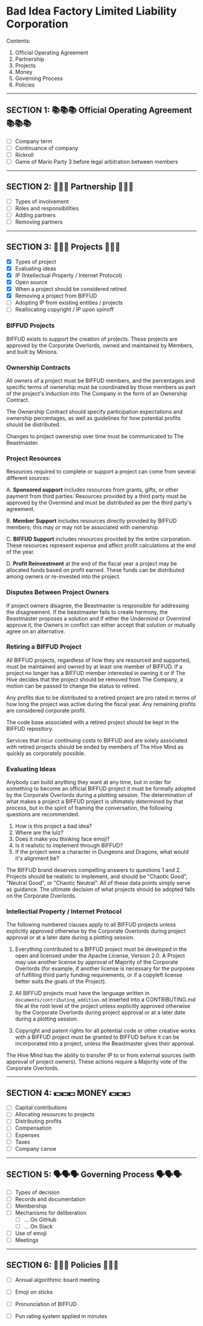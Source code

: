 Bad Idea Factory Limited Liability Corporation
===================================================================

Contents:

1.  Official Operating Agreement
2.  Partnership
3.  Projects
4.  Money
5.  Governing Process
6.  Policies

---------------------------------------------------------------------
SECTION 1: 📚📚📚 Official Operating Agreement 📚📚📚
---------------------------------------------------------------------
- [ ] Company term
- [ ] Continuance of company
- [ ] Rickroll
- [ ] Game of Mario Party 3 before legal arbitration between members

---------------------------------------------------------------------
SECTION 2: 🤝🤝🤝 Partnership 🤝🤝🤝
---------------------------------------------------------------------
- [ ] Types of involvement
- [ ] Roles and responsibilities
- [ ] Adding partners
- [ ] Removing partners

---------------------------------------------------------------------
SECTION 3: 🤔🤔🤔 Projects 🤔🤔🤔
---------------------------------------------------------------------
- [x] Types of project
- [x] Evaluating ideas
- [x] IP (Intellectual Property / Internet Protocol)
- [x] Open source
- [x] When a project should be considered retired
- [x] Removing a project from BIFFUD
- [ ] Adopting IP from existing entities / projects
- [ ] Reallocating copyright / IP upon spinoff

### BIFFUD Projects
BIFFUD exists to support the creation of projects.  These projects are
approved by the Corporate Overlords, owned and maintained by Members,
and built by Minions.

### Ownership Contracts
All owners of a project must be BIFFUD members, and the percentages and specific
terms of ownership must be coordinated by those members as part of the project's
induction into The Company in the form of an Ownership Contract.

The Ownership Contract should specify participation expectations
and ownership percentages, as well as guidelines for how potential profits
should be distributed.

Changes to project ownership over time must be communicated to The Beastmaster.

### Project Resources
Resources required to complete or support a project can come from several
different sources:

A. **Sponsored support** includes resources from grants, gifts, or other payment
from third parties.  Resources provided by a third party must be approved by the
Overmind and must be distributed as per the third party's agreement.

B. **Member Support** includes resources directly provided by BIFFUD members;
this may or may not be associated with ownership.

C. **BIFFUD Support** includes resources provided by the entire corporation.  These
resources represent expense and affect profit calculations at the end of the year.

D. **Profit Reinvestment** at the end of the fiscal year a project may be allocated
funds based on profit earned.  These funds can be distributed among owners or re-invested
into the project.


### Disputes Between Project Owners
If project owners disagree, the Beastmaster is responsible for addressing the
disagreement.  If the beastmaster fails to create harmony, the Beastmaster proposes a
solution and if either the Undermind or Overmind approve it, the Owners in conflict can
either accept that solution or mutually agree on an alternative.

### Retiring a BIFFUD Project
All BIFFUD projects, regardless of how they are resourced and supported,
must be maintained and owned by at least one member of BIFFUD.  If a project
no longer has a BIFFUD member interested in owning it or if The Hive decides that
the project should be removed from The Company, a motion can be passed to change the status
to retired.

Any profits due to be distributed to a retired project are pro rated in terms of how long
the project was active during the fiscal year.  Any remaining profits are considered corporate
profit.

The code base associated with a retired project should be kept in the BIFFUD repository.

Services that incur continuing costs to BIFFUD and are solely associated with retired
projects should be ended by members of The Hive Mind as quickly as corporately possible.

### Evaluating Ideas
Anybody can build anything they want at any time, but in order for something to become
an official BIFFUD project it must be formally adopted by the Corporate Overlords during
a plotting session.  The determination of what makes a project a BIFFUD project is
ultimately determined by that process, but in the spirit of framing the conversation,
the following questions are recommended.

1. How is this project a bad idea?
2. Where are the lulz?
3. Does it make you thinking face emoji?
4. Is it realistic to implement through BIFFUD?
5. If the project were a character in Dungeons and Dragons, what would it's alignment be?

The BIFFUD brand deserves compelling answers to questions 1 and 2. Projects should be
realistic to implement, and should be "Chaotic Good", "Neutral Good", or
"Chaotic Neutral".  All of these data points simply serve as guidance. The ultimate
decision of what projects should be adopted falls on the Corporate Overlords.

### Intellectial Property / Internet Protocol
The following numbered clauses apply to all BIFFUD projects unless explicitly approved
otherwise by the Corporate Overlords during project approval or at a later date during
a plotting session.

1. Everything contributed to a BIFFUD project must be developed in the open and licensed
under the Apache License, Version 2.0. A Project may use another license by approval of
Majority of the Corporate Overlords (for example, if another license is necessary for the
purposes of fulfilling third party funding requirements, or if a copyleft license better suits
the goals of the Project).

2. All BIFFUD projects must have the language written in `documents/contributing_addition.md`
inserted into a CONTRIBUTING.md file at the root level of the project unless explicitly
approved otherwise by the Corporate Overlords during project approval or at a later date
during a plotting session.

3. Copyright and patent rights for all potential code or other creative works with a BIFFUD
project must be granted to BIFFUD before it can be incorporated into a project, unless the
Beastmaster gives their approval.

The Hive Mind has the ability to transfer IP to or from external sources (with approval of
project owners).  These actions require a Majority vote of the Corporate Overlords.

---------------------------------------------------------------------
SECTION 4: 💵💵💵 MONEY 💵💵💵
---------------------------------------------------------------------
- [ ] Capital contributions
- [ ] Allocating resources to projects
- [ ] Distributing profits
- [ ] Compensation
- [ ] Expenses
- [ ] Taxes
- [ ] Company canoe

---------------------------------------------------------------------
SECTION 5: 🗣🗣🗣 Governing Process 🗣🗣🗣
---------------------------------------------------------------------
- [ ] Types of decision
- [ ] Records and documentation
- [ ] Membership
- [ ] Mechanisms for deliberation
  - [ ] ... On GitHub
  - [ ] ... On Slack
- [ ] Use of emoji
- [ ] Meetings

---------------------------------------------------------------------
SECTION 6: 📜📜📜 Policies 📜📜📜
---------------------------------------------------------------------
- [ ] Annual algorithmic board meeting
- [ ] Emoji on sticks
- [ ] Pronunciation of BIFFUD
- [ ] Pun rating system applied in minutes


